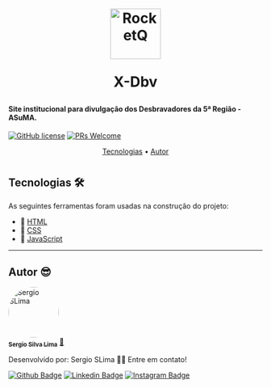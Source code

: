 <h1 align="center">
  <img src="/images/logo.svg" alt="RocketQ" height="100" width="100">  
  <p>X-Dbv</p>
</h1>

#### Site institucional para divulgação dos Desbravadores da 5ª Região - ASuMA.

[![GitHub license](https://img.shields.io/github/license/Naereen/StrapDown.js.svg)](https://github.com/Naereen/StrapDown.js/blob/master/LICENSE)
[![PRs Welcome](https://img.shields.io/badge/contribuition-welcome-brightgreen.svg)](http://makeapullrequest.com)

<p align="center">
 <a href="#tecnologias">Tecnologias</a> •
 <a href="#autor">Autor</a>
</p>

<h1 align="center">
<!--   <img src="./assets/print.PNG" alt="Print Tela" height="500" width="800"> -->
</h1>


## Tecnologias 🛠

As seguintes ferramentas foram usadas na construção do projeto:

- 📝 [HTML](https://www.w3schools.com/html/default.asp)
- 📝 [CSS](https://www.w3schools.com/css/)
- 📝 [JavaScript](https://www.w3schools.com/js/default.asp)


---


## Autor 😎

<a href="https://app.rocketseat.com.br/me/sergio-silva-lima-1567192156">
 <img style="border-radius: 50%;" src="https://avatars1.githubusercontent.com/u/48762187?v=4" width="100px;" alt="Sergio SLima"/>
 <br />
 <sub><b>Sergio Silva Lima</b></sub></a> <a href="https://app.rocketseat.com.br/me/sergio-silva-lima-1567192156" title="Rocketseat">🚀
</a>

Desenvolvido por:
Sergio SLima 👋🏽
Entre em contato!

[![Github Badge](https://img.shields.io/badge/-Github-000?style=flat-square&logo=Github&logoColor=white&link=https://github.com/fagnerpsantos)](https://github.com/sergio-slima)
[![Linkedin Badge](https://img.shields.io/badge/-LinkedIn-blue?style=flat-square&logo=Linkedin&logoColor=white&link=https://www.linkedin.com/in/fagnerpsantos/)](https://www.linkedin.com/in/sergio-silva-lima-b99237140/)
[![Instagram Badge](https://img.shields.io/badge/-Instagram-red?style=flat-square&labelColor=red&logo=instagram&logoColor=white&link=https://www.instagram.com/sergio_silva_/)](https://www.instagram.com/sergio_silva_/)
